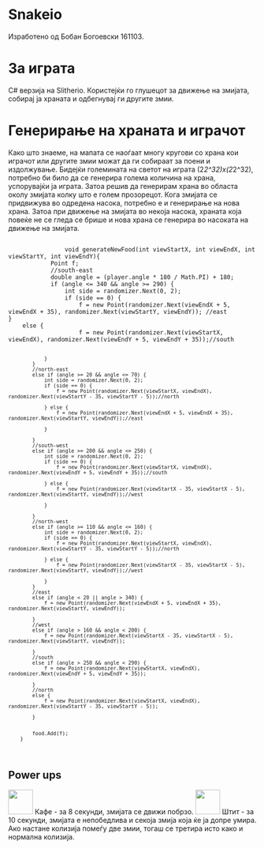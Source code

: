 # Snakeio
Изработено од Бобан Богоевски 161103.

<h1>За играта</h1>
C# верзија на Slitherio. Користејќи го глушецот за движење на змијата, собирај ја храната и одбегнувај ги другите змии. 

<h1>Генерирање на храната и играчот</h1>

Како што знаеме, на мапата се наоѓаат многу кругови со храна кои играчот или другите змии можат да ги собираат за поени и издолжување. Бидејќи големината на светот на играта (2*2^32)x(2*2^32), потребно би било да се генерира голема количина на храна, успорувајќи ја играта. Затоа решив да генерирам храна во областа околу змијата колку што е голем прозорецот. Кога змијата се придвижува во одредена насока, потребно е и генерирање на нова храна. Затоа при движење на змијата во некоја насока, храната која повеќе не се гледа се брише и нова храна се генерира во насоката на движење на змијата.

<code>
	            void generateNewFood(int viewStartX, int viewEndX, int viewStartY, int viewEndY){
			Point f;
			//south-east
			double angle = (player.angle * 180 / Math.PI) + 180;
			if (angle <= 340 && angle >= 290) {
				int side = randomizer.Next(0, 2);
				if (side == 0) {
					f = new Point(randomizer.Next(viewEndX + 5, viewEndX + 35), randomizer.Next(viewStartY, viewEndY)); //east
}
	else {
					f = new Point(randomizer.Next(viewStartX, viewEndX), randomizer.Next(viewEndY + 5, viewEndY + 35));//south
					
				}
			}
			//north-east
			else if (angle >= 20 && angle <= 70) {
				int side = randomizer.Next(0, 2);
				if (side == 0) {
					f = new Point(randomizer.Next(viewStartX, viewEndX), randomizer.Next(viewStartY - 35, viewStartY - 5));//north
					
				} else {
					f = new Point(randomizer.Next(viewEndX + 5, viewEndX + 35), randomizer.Next(viewStartY, viewEndY));//east
					
				}
				
			}
			//south-west
			else if (angle >= 200 && angle <= 250) {
				int side = randomizer.Next(0, 2);
				if (side == 0) {
					f = new Point(randomizer.Next(viewStartX, viewEndX), randomizer.Next(viewEndY + 5, viewEndY + 35));//south
					
				} else {
					f = new Point(randomizer.Next(viewStartX - 35, viewStartX - 5), randomizer.Next(viewStartY, viewEndY));//west
					
				}
				
			}
			//north-west
			else if (angle >= 110 && angle <= 160) {
				int side = randomizer.Next(0, 2);
				if (side == 0) {
					f = new Point(randomizer.Next(viewStartX, viewEndX), randomizer.Next(viewStartY - 35, viewStartY - 5));//north
					
				} else {
					f = new Point(randomizer.Next(viewStartX - 35, viewStartX - 5), randomizer.Next(viewStartY, viewEndY));//west
					
				}
			}
			//east
			else if (angle < 20 || angle > 340) {
				f = new Point(randomizer.Next(viewEndX + 5, viewEndX + 35), randomizer.Next(viewStartY, viewEndY));
				
			}
			//west
			else if (angle > 160 && angle < 200) {
				f = new Point(randomizer.Next(viewStartX - 35, viewStartX - 5), randomizer.Next(viewStartY, viewEndY));
				
			}
			//south
			else if (angle > 250 && angle < 290) {
				f = new Point(randomizer.Next(viewStartX, viewEndX), randomizer.Next(viewEndY + 5, viewEndY + 35));
				
			}
			//north
			else {
				f = new Point(randomizer.Next(viewStartX, viewEndX), randomizer.Next(viewStartY - 35, viewStartY - 5));
				
			}
			
			
			food.Add(f);
		}
</code>

<h2>Power ups</h2>
<img src="https://i.imgur.com/P10RfmS.png" style="width:50px;"> Кафе - за 8 секунди, змијата се движи побрзо.
<img src="https://i.imgur.com/B3piYBp.png" style="width:50px;"> Штит - за 10 секунди, змијата е непобедлива и секоја змија која ќе ја допре умира. Ако настане колизија помеѓу две змии, тогаш се третира исто како и нормална колизија.



